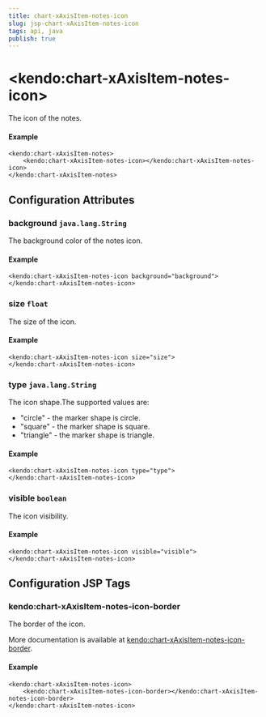 ```yaml
---
title: chart-xAxisItem-notes-icon
slug: jsp-chart-xAxisItem-notes-icon
tags: api, java
publish: true
---
```


# \<kendo:chart-xAxisItem-notes-icon\>

The icon of the notes.

#### Example
    <kendo:chart-xAxisItem-notes>
        <kendo:chart-xAxisItem-notes-icon></kendo:chart-xAxisItem-notes-icon>
    </kendo:chart-xAxisItem-notes>

## Configuration Attributes

### background `java.lang.String`

The background color of the notes icon.

#### Example
    <kendo:chart-xAxisItem-notes-icon background="background">
    </kendo:chart-xAxisItem-notes-icon>

### size `float`

The size of the icon.

#### Example
    <kendo:chart-xAxisItem-notes-icon size="size">
    </kendo:chart-xAxisItem-notes-icon>

### type `java.lang.String`

The icon shape.The supported values are:
* "circle" - the marker shape is circle.
* "square" - the marker shape is square.
* "triangle" - the marker shape is triangle.

#### Example
    <kendo:chart-xAxisItem-notes-icon type="type">
    </kendo:chart-xAxisItem-notes-icon>

### visible `boolean`

The icon visibility.

#### Example
    <kendo:chart-xAxisItem-notes-icon visible="visible">
    </kendo:chart-xAxisItem-notes-icon>


##  Configuration JSP Tags

### kendo:chart-xAxisItem-notes-icon-border

The border of the icon.

More documentation is available at [kendo:chart-xAxisItem-notes-icon-border](chart/xaxisitem-notes-icon-border).

#### Example

    <kendo:chart-xAxisItem-notes-icon>
        <kendo:chart-xAxisItem-notes-icon-border></kendo:chart-xAxisItem-notes-icon-border>
    </kendo:chart-xAxisItem-notes-icon>

